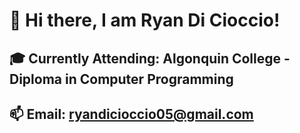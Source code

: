 # 👋 Hi there, I am Ryan Di Cioccio! 

<h2>🎓 Currently Attending: Algonquin College - Diploma in Computer Programming</h2>
<h2>📫 Email: <a href="mailto:ryandicioccio05@gmail.com">ryandicioccio05@gmail.com</a></h2>


